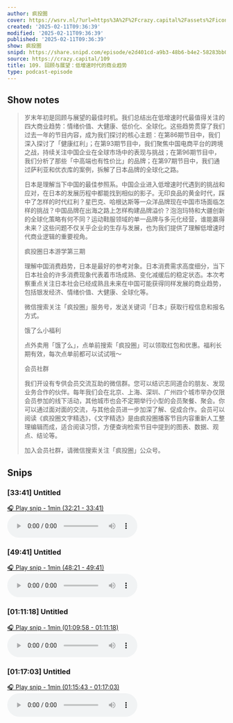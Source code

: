 ```yaml
---
author: 疯投圈
cover: https://wsrv.nl/?url=https%3A%2F%2Fcrazy.capital%2Fassets%2Ficon-square-normal-dark-cn%404x.png&w=200&h=200
created: '2025-02-11T09:36:39'
modified: '2025-02-11T09:36:39'
published: '2025-02-11T09:36:39'
show: 疯投圈
snipd: https://share.snipd.com/episode/e2d401cd-a9b3-48b6-b4e2-58283bb05e53
source: https://crazy.capital/109
title: 109. 回顾与展望：低增速时代的商业趋势
type: podcast-episode
---
```



## Show notes
> 岁末年初是回顾与展望的最佳时机。我们总结出在低增速时代最值得关注的四大商业趋势：情绪价值、大健康、低价化、全球化。这些趋势贯穿了我们过去一年的节目内容，成为我们探讨的核心主题：在第86期节目中，我们深入探讨了「健康红利」；在第93期节目中，我们聚焦中国电商平台的跨境之战，持续关注中国企业在全球市场中的表现与挑战；在第96期节目中，我们分析了那些「中高端也有性价比」的品牌；在第97期节目中，我们通过萨利亚和优衣库的案例，拆解了日本品牌的全球化之路。
> 
> 
> 日本是理解当下中国的最佳参照系。中国企业进入低增速时代遇到的挑战和应对，在日本的发展历程中都能找到相似的影子。无印良品的黄金时代，踩中了怎样的时代红利？星巴克、哈根达斯等一众洋品牌现在中国市场面临怎样的挑战？中国品牌在出海之路上怎样构建品牌溢价？泡泡玛特和大疆创新的全球化策略有何不同？运动鞋服领域的单一品牌与多元化经营，谁能赢得未来？这些问题不仅关乎企业的生存与发展，也为我们提供了理解低增速时代商业逻辑的重要视角。
> 
> 
> 疯投圈日本游学第三期 
> 
> 理解中国消费趋势，日本是最好的参考对象。日本消费需求高度细分，当下日本社会的许多消费现象代表着市场成熟、变化减缓后的稳定状态。本次考察重点关注日本社会已经成熟且未来在中国可能获得同样发展的商业趋势，包括银发经济、情绪价值、大健康、全球化等。
> 
> 
> 微信搜索关注「疯投圈」服务号，发送关键词「日本」获取行程信息和报名方式。
> 
> 
> 饿了么小福利 
> 
> 点外卖用「饿了么」，点单前搜索「疯投圈」可以领取红包和优惠。福利长期有效，每次点单前都可以试试哦～
> 
> 
> 会员社群 
> 
> 我们开设有专供会员交流互助的微信群。您可以结识志同道合的朋友、发现业务合作的伙伴。每年我们会在北京、上海、深圳、广州四个城市举办仅限会员参加的线下活动，其他城市也会不定期举行小型的会员聚餐、聚会。你可以通过面对面的交流，与其他会员进一步加深了解、促成合作。会员可以阅读《疯投圈文字精选》，《文字精选》是由疯投圈播客节目内容重新人工整理编辑而成，适合阅读习惯，方便查询检索节目中提到的图表、数据、观点、结论等。
> 
> 
> 加入会员社群，请微信搜索关注「疯投圈」公众号。

## Snips
### [33:41] Untitled
[🎧 Play snip - 1min️ (32:21 - 33:41)](https://share.snipd.com/snip/c54cb25b-f9f7-4408-aa75-8abf987c2f59)
<audio controls> <source src="https://crazy.capital/109/audio.mp3#t=32:21,33:41"> </audio>
### [49:41] Untitled
[🎧 Play snip - 1min️ (48:21 - 49:41)](https://share.snipd.com/snip/2ebab4af-b231-45e4-9e52-1d5cab3f9a57)
<audio controls> <source src="https://crazy.capital/109/audio.mp3#t=48:21,49:41"> </audio>
### [01:11:18] Untitled
[🎧 Play snip - 1min️ (01:09:58 - 01:11:18)](https://share.snipd.com/snip/e0f9e7be-f3b8-4758-8b02-eb5db14c5db4)
<audio controls> <source src="https://crazy.capital/109/audio.mp3#t=01:09:58,01:11:18"> </audio>
### [01:17:03] Untitled
[🎧 Play snip - 1min️ (01:15:43 - 01:17:03)](https://share.snipd.com/snip/0ac3d54f-b40a-462a-b577-87fa5fe377fc)
<audio controls> <source src="https://crazy.capital/109/audio.mp3#t=01:15:43,01:17:03"> </audio>
